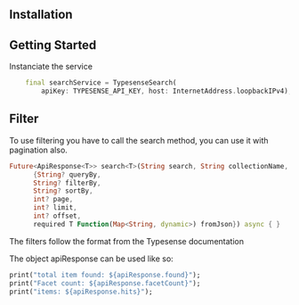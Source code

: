 
## Installation

## Getting Started

Instanciate the service

```dart
    final searchService = TypesenseSearch(
        apiKey: TYPESENSE_API_KEY, host: InternetAddress.loopbackIPv4);
```

## Filter

To use filtering you have to call the search method, you can use it with pagination also.

```dart
Future<ApiResponse<T>> search<T>(String search, String collectionName,
      {String? queryBy,
      String? filterBy,
      String? sortBy,
      int? page,
      int? limit,
      int? offset,
      required T Function(Map<String, dynamic>) fromJson}) async { } 
```

The filters follow the format from the Typesense documentation

The object apiResponse can be used like so:

```dart
print("total item found: ${apiResponse.found}");
print("Facet count: ${apiResponse.facetCount}");
print("items: ${apiResponse.hits}");

```